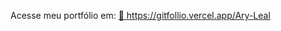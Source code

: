 
Acesse meu portfólio em: 
<a href="https://gitfollio.vercel.app/Ary-Leal"> 🔗
  https://gitfollio.vercel.app/Ary-Leal
</a>

<!-- GitFolio:start
{
  "gitfolio": "on",
  "name": "Ariosto Leal",
  "email": "lealariosto@gmail.com",
  "tagline": "",
  "avatar_url": "https://avatars.githubusercontent.com/u/72484043?v=4",
  "website": "https://ary-leal.github.io/portfolio-interactive-fullstack/",
  "githubUser": "Ary-Leal",
  "linkedinUser": "",
  "about": "Sou um profissional apaixonado por tecnologia, com foco em DevOps, infraestrutura em nuvem e desenvolvimento web. Tenho experiência prática com AWS, Linux, CI/C
",
  "showStars": true,
  "showFollowers": true,
  "followers": 1,
  "following": 0,
  "themeId": "modern",
  "tech": [
  "Docker,Devops",
  "Terraform",
  "Ansible",
  "Vm",
  "Vagrant",
  "Kubernetes",
  "CI/CD"
],
  "projects": [
  {
    "id": 1041629326,
    "repoName": "desafio-iac-localstack",
    "url": "https://github.com/Ary-Leal/desafio-iac-localstack",
    "stars": 2,
    "description": "Este projeto provisiona uma infraestrutura simulada da AWS com Terraform e LocalStack. Inclui VPC, Subnets, Internet Gateway, Route Tables, Security Groups e instâncias EC2, permitindo praticar conceitos de IaC localmente, de forma segura e sem custos em nuvem real, ideal para estudos e experimentação.",
    "image": "",
    "techs": [],
    "deploy": "",
    "highlighted": false
  },
  {
    "id": 1025497706,
    "repoName": "devops-vitrine",
    "url": "https://github.com/Ary-Leal/devops-vitrine",
    "stars": 0,
    "description": " Visão Geral do Projeto O devops-vitrine exemplifica como modernizar o ciclo de vida de desenvolvimento e operação de uma aplicação, focando em automação, escalabilidade, resiliência e observabilidade. Ele serve como um playbook prático para a implementação de arquiteturas modernas baseadas em contêineres e nuvem.  Tecnologias Utilizadas Este proje",
    "image": "",
    "techs": [],
    "deploy": "",
    "highlighted": false
  },
  {
    "id": 976098476,
    "repoName": "chatgpt-fullstack-devops",
    "url": "https://github.com/Ary-Leal/chatgpt-fullstack-devops",
    "stars": 0,
    "description": "\"App fullstack estilo ChatGPT usando Node.js, React, MongoDB Atlas e Docker",
    "image": "",
    "techs": [],
    "deploy": "",
    "highlighted": false
  }
]
}
GitFolio:end -->
  
